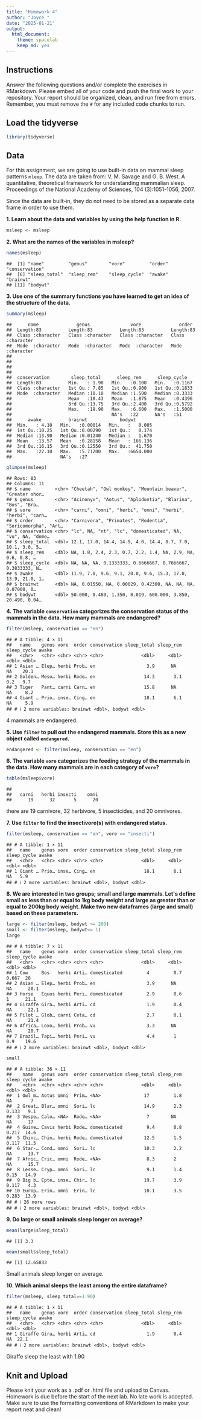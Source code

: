 ```yaml
---
title: "Homework 4"
author: "Joyce "
date: "2025-01-21"
output:
  html_document: 
    theme: spacelab
    keep_md: yes
---
```


## Instructions
Answer the following questions and/or complete the exercises in RMarkdown. Please embed all of your code and push the final work to your repository. Your report should be organized, clean, and run free from errors. Remember, you must remove the `#` for any included code chunks to run.  

## Load the tidyverse

``` r
library(tidyverse)
```

## Data 
For this assignment, we are going to use built-in data on mammal sleep patterns `mleep`. The data are taken from: V. M. Savage and G. B. West. A quantitative, theoretical framework for understanding mammalian sleep. Proceedings of the National Academy of Sciences, 104 (3):1051-1056, 2007.  

Since the data are built-in, they do not need to be stored as a separate data frame in order to use them.  

**1. Learn about the data and variables by using the help function in R.**

``` r
msleep <- msleep
```

**2. What are the names of the variables in msleep?**  

``` r
names(msleep)
```

```
##  [1] "name"         "genus"        "vore"         "order"        "conservation"
##  [6] "sleep_total"  "sleep_rem"    "sleep_cycle"  "awake"        "brainwt"     
## [11] "bodywt"
```

**3. Use one of the summary functions you have learned to get an idea of the structure of the data.**  

``` r
summary(msleep)
```

```
##      name              genus               vore              order          
##  Length:83          Length:83          Length:83          Length:83         
##  Class :character   Class :character   Class :character   Class :character  
##  Mode  :character   Mode  :character   Mode  :character   Mode  :character  
##                                                                             
##                                                                             
##                                                                             
##                                                                             
##  conservation        sleep_total      sleep_rem      sleep_cycle    
##  Length:83          Min.   : 1.90   Min.   :0.100   Min.   :0.1167  
##  Class :character   1st Qu.: 7.85   1st Qu.:0.900   1st Qu.:0.1833  
##  Mode  :character   Median :10.10   Median :1.500   Median :0.3333  
##                     Mean   :10.43   Mean   :1.875   Mean   :0.4396  
##                     3rd Qu.:13.75   3rd Qu.:2.400   3rd Qu.:0.5792  
##                     Max.   :19.90   Max.   :6.600   Max.   :1.5000  
##                                     NA's   :22      NA's   :51      
##      awake          brainwt            bodywt        
##  Min.   : 4.10   Min.   :0.00014   Min.   :   0.005  
##  1st Qu.:10.25   1st Qu.:0.00290   1st Qu.:   0.174  
##  Median :13.90   Median :0.01240   Median :   1.670  
##  Mean   :13.57   Mean   :0.28158   Mean   : 166.136  
##  3rd Qu.:16.15   3rd Qu.:0.12550   3rd Qu.:  41.750  
##  Max.   :22.10   Max.   :5.71200   Max.   :6654.000  
##                  NA's   :27
```


``` r
glimpse(msleep)
```

```
## Rows: 83
## Columns: 11
## $ name         <chr> "Cheetah", "Owl monkey", "Mountain beaver", "Greater shor…
## $ genus        <chr> "Acinonyx", "Aotus", "Aplodontia", "Blarina", "Bos", "Bra…
## $ vore         <chr> "carni", "omni", "herbi", "omni", "herbi", "herbi", "carn…
## $ order        <chr> "Carnivora", "Primates", "Rodentia", "Soricomorpha", "Art…
## $ conservation <chr> "lc", NA, "nt", "lc", "domesticated", NA, "vu", NA, "dome…
## $ sleep_total  <dbl> 12.1, 17.0, 14.4, 14.9, 4.0, 14.4, 8.7, 7.0, 10.1, 3.0, 5…
## $ sleep_rem    <dbl> NA, 1.8, 2.4, 2.3, 0.7, 2.2, 1.4, NA, 2.9, NA, 0.6, 0.8, …
## $ sleep_cycle  <dbl> NA, NA, NA, 0.1333333, 0.6666667, 0.7666667, 0.3833333, N…
## $ awake        <dbl> 11.9, 7.0, 9.6, 9.1, 20.0, 9.6, 15.3, 17.0, 13.9, 21.0, 1…
## $ brainwt      <dbl> NA, 0.01550, NA, 0.00029, 0.42300, NA, NA, NA, 0.07000, 0…
## $ bodywt       <dbl> 50.000, 0.480, 1.350, 0.019, 600.000, 3.850, 20.490, 0.04…
```

**4. The variable `conservation` categorizes the conservation status of the mammals in the data. How many mammals are endangered?**

``` r
filter(msleep, conservation == "en")
```

```
## # A tibble: 4 × 11
##   name    genus vore  order conservation sleep_total sleep_rem sleep_cycle awake
##   <chr>   <chr> <chr> <chr> <chr>              <dbl>     <dbl>       <dbl> <dbl>
## 1 Asian … Elep… herbi Prob… en                   3.9      NA          NA    20.1
## 2 Golden… Meso… herbi Rode… en                  14.3       3.1         0.2   9.7
## 3 Tiger   Pant… carni Carn… en                  15.8      NA          NA     8.2
## 4 Giant … Prio… inse… Cing… en                  18.1       6.1        NA     5.9
## # ℹ 2 more variables: brainwt <dbl>, bodywt <dbl>
```
4 mammals are endangered.


**5. Use `filter` to pull out the endangered mammals. Store this as a new object called `endangered`.**

``` r
endangered <- filter(msleep, conservation == "en")
```

**6. The variable `vore` categorizes the feeding strategy of the mammals in the data. How many mammals are in each category of `vore`?**

``` r
table(msleep$vore)
```

```
## 
##   carni   herbi insecti    omni 
##      19      32       5      20
```
there are 19 carnivore, 32 herbivore, 5 insecticides, and 20 omnivores.

**7. Use `filter` to find the insectivore(s) with endangered status.**

``` r
filter(msleep, conservation == "en", vore == "insecti")
```

```
## # A tibble: 1 × 11
##   name    genus vore  order conservation sleep_total sleep_rem sleep_cycle awake
##   <chr>   <chr> <chr> <chr> <chr>              <dbl>     <dbl>       <dbl> <dbl>
## 1 Giant … Prio… inse… Cing… en                  18.1       6.1          NA   5.9
## # ℹ 2 more variables: brainwt <dbl>, bodywt <dbl>
```

**8. We are interested in two groups; small and large mammals. Let's define small as less than or equal to 1kg body weight and large as greater than or equal to 200kg body weight. Make two new dataframes (large and small) based on these parameters.**

``` r
large <- filter(msleep, bodywt >= 200)
small <- filter(msleep, bodywt<= 1)
large
```

```
## # A tibble: 7 × 11
##   name    genus vore  order conservation sleep_total sleep_rem sleep_cycle awake
##   <chr>   <chr> <chr> <chr> <chr>              <dbl>     <dbl>       <dbl> <dbl>
## 1 Cow     Bos   herbi Arti… domesticated         4         0.7       0.667  20  
## 2 Asian … Elep… herbi Prob… en                   3.9      NA        NA      20.1
## 3 Horse   Equus herbi Peri… domesticated         2.9       0.6       1      21.1
## 4 Giraffe Gira… herbi Arti… cd                   1.9       0.4      NA      22.1
## 5 Pilot … Glob… carni Ceta… cd                   2.7       0.1      NA      21.4
## 6 Africa… Loxo… herbi Prob… vu                   3.3      NA        NA      20.7
## 7 Brazil… Tapi… herbi Peri… vu                   4.4       1         0.9    19.6
## # ℹ 2 more variables: brainwt <dbl>, bodywt <dbl>
```


``` r
small
```

```
## # A tibble: 36 × 11
##    name   genus vore  order conservation sleep_total sleep_rem sleep_cycle awake
##    <chr>  <chr> <chr> <chr> <chr>              <dbl>     <dbl>       <dbl> <dbl>
##  1 Owl m… Aotus omni  Prim… <NA>                17         1.8      NA       7  
##  2 Great… Blar… omni  Sori… lc                  14.9       2.3       0.133   9.1
##  3 Vespe… Calo… <NA>  Rode… <NA>                 7        NA        NA      17  
##  4 Guine… Cavis herbi Rode… domesticated         9.4       0.8       0.217  14.6
##  5 Chinc… Chin… herbi Rode… domesticated        12.5       1.5       0.117  11.5
##  6 Star-… Cond… omni  Sori… lc                  10.3       2.2      NA      13.7
##  7 Afric… Cric… omni  Rode… <NA>                 8.3       2        NA      15.7
##  8 Lesse… Cryp… omni  Sori… lc                   9.1       1.4       0.15   14.9
##  9 Big b… Epte… inse… Chir… lc                  19.7       3.9       0.117   4.3
## 10 Europ… Erin… omni  Erin… lc                  10.1       3.5       0.283  13.9
## # ℹ 26 more rows
## # ℹ 2 more variables: brainwt <dbl>, bodywt <dbl>
```

**9. Do large or small animals sleep longer on average?** 

``` r
mean(large$sleep_total)
```

```
## [1] 3.3
```


``` r
mean(small$sleep_total)
```

```
## [1] 12.65833
```
Small animals sleep longer on average.

**10. Which animal sleeps the least among the entire dataframe?**

``` r
filter(msleep, sleep_total==1.90)
```

```
## # A tibble: 1 × 11
##   name    genus vore  order conservation sleep_total sleep_rem sleep_cycle awake
##   <chr>   <chr> <chr> <chr> <chr>              <dbl>     <dbl>       <dbl> <dbl>
## 1 Giraffe Gira… herbi Arti… cd                   1.9       0.4          NA  22.1
## # ℹ 2 more variables: brainwt <dbl>, bodywt <dbl>
```
Giraffe sleep the least with 1.90

## Knit and Upload
Please knit your work as a .pdf or .html file and upload to Canvas. Homework is due before the start of the next lab. No late work is accepted. Make sure to use the formatting conventions of RMarkdown to make your report neat and clean!  
